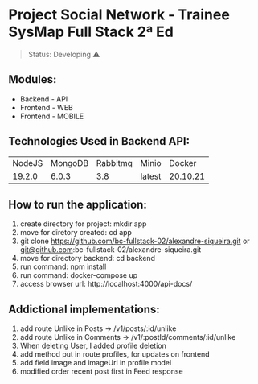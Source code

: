 <h1>Project Social Network - Trainee SysMap Full Stack 2ª Ed </h1>

> Status: Developing ⚠️

## Modules:

+ Backend - API 
+ Frontend - WEB
+ Frontend - MOBILE

## Technologies Used in Backend API:

<table>
  <tr>
    <td>NodeJS</td>
    <td>MongoDB</td>
    <td>Rabbitmq</td>
    <td>Minio</td>
    <td>Docker</td>
  </tr>
  <tr>
    <td>19.2.0</td>
    <td>6.0.3</td>
    <td>3.8</td>
    <td>latest</td>
    <td>20.10.21</td>
  </tr>
</table>

## How to run the application:

1) create directory for project: mkdir app
2) move for diretory created: cd app
3) git clone https://github.com/bc-fullstack-02/alexandre-siqueira.git or git@github.com:bc-fullstack-02/alexandre-siqueira.git
4) move for directory backend: cd backend
5) run command: npm install
6) run command: docker-compose up
7) access browser url: http://localhost:4000/api-docs/

## Addictional implementations:
1) add route Unlike in Posts -> /v1/posts/:id/unlike
2) add route Unlike in Comments -> /v1/:postId/comments/:id/unlike
3) When deleting User, I added profile deletion
4) add method put in route profiles, for updates on frontend
5) add field image and imageUrl in profile model
6) modified order recent post first in Feed response

